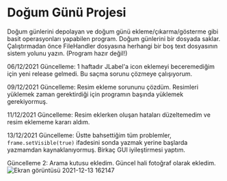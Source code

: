 # Doğum Günü Projesi
Doğum günlerini depolayan ve doğum günü ekleme/çıkarma/gösterme gibi basit operasyonları yapabilen program.
Doğum günlerini bir dosyada saklar.
Çalıştırmadan önce FileHandler dosyasına herhangi bir boş text dosyasının sistem yolunu yazın.
(Program hazır değil!)

06/12/2021 Güncelleme:
  1 haftadır JLabel'a icon eklemeyi beceremediğim için yeni release gelmedi. Bu saçma sorunu çözmeye çalışıyorum.

09/12/2021 Güncelleme:
  Resim ekleme sorununu çözdüm. Resimleri yüklemek zaman gerektirdiği için programın başında yüklemek gerekiyormuş.

11/12/2021 Güncelleme:
  Resim eklerken oluşan hataları düzeltemedim ve resim eklememe kararı aldım.
  
13/12/2021 Güncelleme:
  Üstte bahsettiğim tüm problemler, ```frame.setVisible(true)``` ifadesini sonda yazmak yerine başlarda yazmamdan kaynaklanıyormuş. Birkaç GUI iyileştirmesi yaptım.
  
Güncelleme 2:
  Arama kutusu ekledim. Güncel hali fotoğraf olarak ekledim.
  ![Ekran görüntüsü 2021-12-13 162147](https://user-images.githubusercontent.com/78052319/145820117-a73d0cee-c1b1-450d-a2fe-30b4ea9d19de.png)
